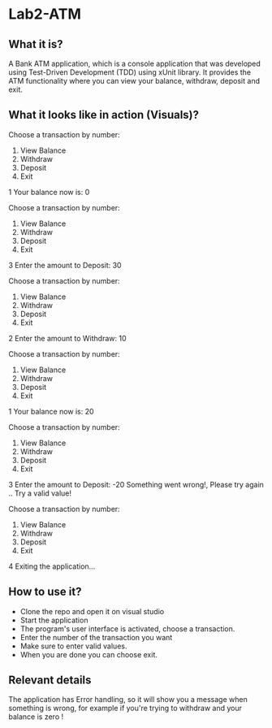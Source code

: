 # Lab2-ATM



## What it is?

A Bank ATM application, which is a console application that was developed using Test-Driven Development (TDD) using xUnit library.
It provides the ATM functionality where you can view your balance, withdraw, deposit and exit.



## What it looks like in action (Visuals)?


Choose a transaction by number: 
1. View Balance 
2. Withdraw 
3. Deposit 
4. Exit  

1
Your balance now is: 0

Choose a transaction by number: 
1. View Balance 
2. Withdraw 
3. Deposit 
4. Exit  

3
Enter the amount to Deposit:
30

Choose a transaction by number: 
1. View Balance 
2. Withdraw 
3. Deposit 
4. Exit  

2
Enter the amount to Withdraw:
10

Choose a transaction by number: 
1. View Balance 
2. Withdraw 
3. Deposit 
4. Exit  

1
Your balance now is: 20

Choose a transaction by number: 
1. View Balance 
2. Withdraw 
3. Deposit 
4. Exit  

3
Enter the amount to Deposit:
-20
Something went wrong!, Please try again .. Try a valid value! 

Choose a transaction by number: 
1. View Balance 
2. Withdraw 
3. Deposit 
4. Exit  

4
Exiting the application...






## How to use it?

- Clone the repo and open it on visual studio
- Start the application
- The program's user interface is activated, choose a transaction.
- Enter the number of the transaction you want
- Make sure to enter valid values.
- When you are done you can choose exit.



##  Relevant details

The application has Error handling, so it will show you a message when something is wrong, for example if you're trying to withdraw and your balance is zero !
